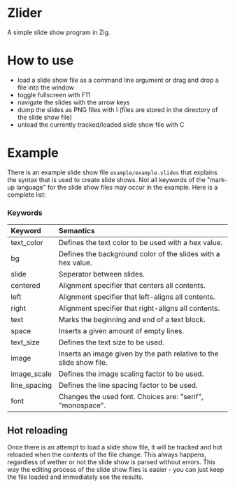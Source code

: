 # Zlider
A simple slide show program in Zig.

# How to use
- load a slide show file as a command line argument or drag and drop a file into the window
- toggle fullscreen with F11
- navigate the slides with the arrow keys
- dump the slides as PNG files with I (files are stored in the directory of the slide show file)
- unload the currently tracked/loaded slide show file with C

# Example
There is an example slide show file ``example/example.slides`` that explains the syntax that is used to create slide shows. Not all keywords of the "mark-up language" for the slide show files may occur in the example. Here is a complete list:

### Keywords
| Keyword | Semantics |
| :------ | :-------- |
| text_color | Defines the text color to be used with a hex value. |
| bg | Defines the background color of the slides with a hex value. |
| slide | Seperator between slides. |
| centered | Alignment specifier that centers all contents. |
| left | Alignment specifier that left-aligns all contents. |
| right | Alignment specifier that right-aligns all contents. |
| text | Marks the beginning and end of a text block. |
| space | Inserts a given amount of empty lines. |
| text_size | Defines the text size to be used. |
| image | Inserts an image given by the path relative to the slide show file. |
| image_scale | Defines the image scaling factor to be used. |
| line_spacing | Defines the line spacing factor to be used. |
| font | Changes the used font. Choices are: "serif", "monospace". |

## Hot reloading
Once there is an attempt to load a slide show file, it will be tracked and hot reloaded when the contents of the file change. This always happens, regardless of wether or not the slide show is parsed without errors. This way the editing process of the slide show files is easier - you can just keep the file loaded and immediately see the results.
